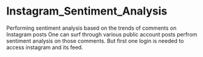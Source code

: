 # Instagram_Sentiment_Analysis
Performing sentiment analysis based on the trends of comments on Instagram posts
One can surf through various public account posts perfrom sentiment analysis on those comments. But first one login is needed to access instagram and its feed.
